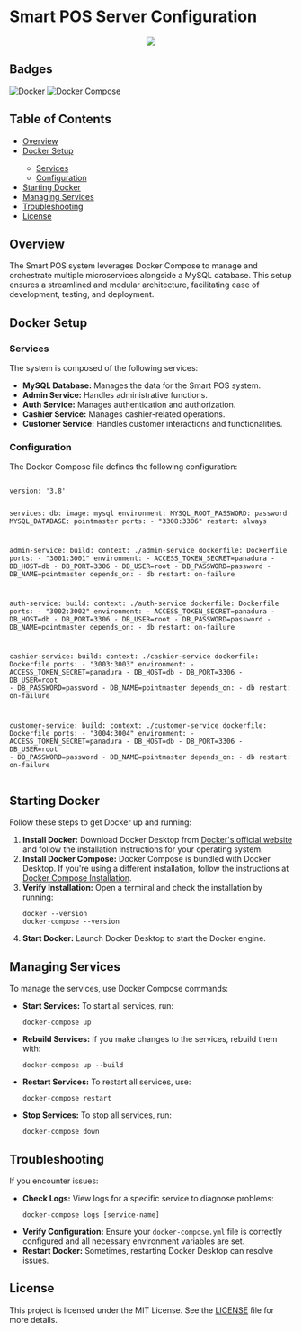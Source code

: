 <body>
    <h1>Smart POS Server Configuration</h1>

<div align = "center">
    <img src="https://github.com/user-attachments/assets/31ad211f-fd99-4ef8-bb98-50261317dc95" />
</div>

<h2>Badges</h2>
<p>
    <a href="https://www.docker.com/">
        <img src="https://img.shields.io/badge/Docker-%E2%9C%94%EF%B8%8F-blue" alt="Docker">
    </a>
    <a href="https://docs.docker.com/compose/">
        <img src="https://img.shields.io/badge/Docker%20Compose-%E2%9C%94%EF%B8%8F-blue" alt="Docker Compose">
    </a>
</p>

<h2>Table of Contents</h2>
<ul>
    <li><a href="#overview">Overview</a></li>
    <li><a href="#docker-setup">Docker Setup</a></li>
    <ul>
        <li><a href="#services">Services</a></li>
        <li><a href="#configuration">Configuration</a></li>
    </ul>
    <li><a href="#starting-docker">Starting Docker</a></li>
    <li><a href="#managing-services">Managing Services</a></li>
    <li><a href="#troubleshooting">Troubleshooting</a></li>
    <li><a href="#license">License</a></li>
</ul>

<h2 id="overview">Overview</h2>
<p>The Smart POS system leverages Docker Compose to manage and orchestrate multiple microservices alongside a MySQL database. This setup ensures a streamlined and modular architecture, facilitating ease of development, testing, and deployment.</p>

<h2 id="docker-setup">Docker Setup</h2>

<h3 id="services">Services</h3>
<p>The system is composed of the following services:</p>
<ul>
    <li><strong>MySQL Database:</strong> Manages the data for the Smart POS system.</li>
    <li><strong>Admin Service:</strong> Handles administrative functions.</li>
    <li><strong>Auth Service:</strong> Manages authentication and authorization.</li>
    <li><strong>Cashier Service:</strong> Manages cashier-related operations.</li>
    <li><strong>Customer Service:</strong> Handles customer interactions and functionalities.</li>
</ul>

<h3 id="configuration">Configuration</h3>
<p>The Docker Compose file defines the following configuration:</p>
<pre><code>
version: '3.8'

services:
  db:
    image: mysql
    environment:
      MYSQL_ROOT_PASSWORD: password
      MYSQL_DATABASE: pointmaster
    ports:
      - "3308:3306"
    restart: always

  admin-service:
    build:
      context: ./admin-service
      dockerfile: Dockerfile
    ports:
      - "3001:3001"
    environment:
      - ACCESS_TOKEN_SECRET=panadura
      - DB_HOST=db
      - DB_PORT=3306
      - DB_USER=root
      - DB_PASSWORD=password
      - DB_NAME=pointmaster
    depends_on:
      - db
    restart: on-failure

  auth-service:
    build:
      context: ./auth-service
      dockerfile: Dockerfile
    ports:
      - "3002:3002"
    environment:
      - ACCESS_TOKEN_SECRET=panadura
      - DB_HOST=db
      - DB_PORT=3306
      - DB_USER=root
      - DB_PASSWORD=password
      - DB_NAME=pointmaster
    depends_on:
      - db
    restart: on-failure

  cashier-service:
    build:
      context: ./cashier-service
      dockerfile: Dockerfile
    ports:
      - "3003:3003"
    environment:
      - ACCESS_TOKEN_SECRET=panadura
      - DB_HOST=db
      - DB_PORT=3306
      - DB_USER=root
      - DB_PASSWORD=password
      - DB_NAME=pointmaster
    depends_on:
      - db
    restart: on-failure

  customer-service:
    build:
      context: ./customer-service
      dockerfile: Dockerfile
    ports:
      - "3004:3004"
    environment:
      - ACCESS_TOKEN_SECRET=panadura
      - DB_HOST=db
      - DB_PORT=3306
      - DB_USER=root
      - DB_PASSWORD=password
      - DB_NAME=pointmaster
    depends_on:
      - db
    restart: on-failure
</code></pre>

<h2 id="starting-docker">Starting Docker</h2>
<p>Follow these steps to get Docker up and running:</p>
<ol>
    <li><strong>Install Docker:</strong> Download Docker Desktop from <a href="https://www.docker.com/products/docker-desktop" target="_blank">Docker's official website</a> and follow the installation instructions for your operating system.</li>
    <li><strong>Install Docker Compose:</strong> Docker Compose is bundled with Docker Desktop. If you're using a different installation, follow the instructions at <a href="https://docs.docker.com/compose/install/" target="_blank">Docker Compose Installation</a>.</li>
    <li><strong>Verify Installation:</strong> Open a terminal and check the installation by running:
        <pre><code>docker --version
docker-compose --version</code></pre>
        </li>
        <li><strong>Start Docker:</strong> Launch Docker Desktop to start the Docker engine.</li>
    </ol>

<h2 id="managing-services">Managing Services</h2>
<p>To manage the services, use Docker Compose commands:</p>
<ul>
    <li><strong>Start Services:</strong> To start all services, run:
        <pre><code>docker-compose up</code></pre>
    </li>
    <li><strong>Rebuild Services:</strong> If you make changes to the services, rebuild them with:
        <pre><code>docker-compose up --build</code></pre>
    </li>
    <li><strong>Restart Services:</strong> To restart all services, use:
        <pre><code>docker-compose restart</code></pre>
    </li>
    <li><strong>Stop Services:</strong> To stop all services, run:
        <pre><code>docker-compose down</code></pre>
    </li>
</ul>

<h2 id="troubleshooting">Troubleshooting</h2>
<p>If you encounter issues:</p>
<ul>
    <li><strong>Check Logs:</strong> View logs for a specific service to diagnose problems:
        <pre><code>docker-compose logs [service-name]</code></pre>
    </li>
    <li><strong>Verify Configuration:</strong> Ensure your <code>docker-compose.yml</code> file is correctly configured and all necessary environment variables are set.</li>
    <li><strong>Restart Docker:</strong> Sometimes, restarting Docker Desktop can resolve issues.</li>
</ul>

<h2 id="license">License</h2>
<p>This project is licensed under the MIT License. See the <a href="LICENSE">LICENSE</a> file for more details.</p>
</body>
